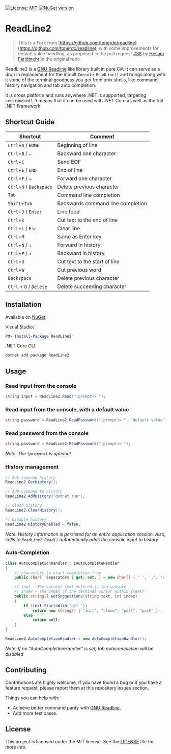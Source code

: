 [![License: MIT](https://img.shields.io/badge/License-MIT-yellow.svg)](LICENSE)
[![NuGet version](https://badge.fury.io/nu/ReadLine22.svg)](https://www.nuget.org/packages/ReadLine2)

# ReadLine2

> This is a Fork from [https://github.com/tonerdo/readline](https://github.com/tonerdo/readline), with some improvements for default value handling, as proposed in the pull request [#38](https://github.com/tonerdo/readline/pull/38) by [Hesam Faridmehr](https://github.com/faridmehrhesam) in the original repo

ReadLine2 is a [GNU Readline](https://en.wikipedia.org/wiki/GNU_Readline) like library built in pure C#. It can serve as a drop in replacement for the inbuilt `Console.ReadLine()` and brings along
with it some of the terminal goodness you get from unix shells, like command history navigation and tab auto completion.

It is cross platform and runs anywhere .NET is supported, targeting `netstandard1.3` means that it can be used with .NET Core as well as the full .NET Framework.

## Shortcut Guide

| Shortcut                       | Comment                           |
| ------------------------------ | --------------------------------- |
| `Ctrl`+`A` / `HOME`            | Beginning of line                 |
| `Ctrl`+`B` / `←`               | Backward one character            |
| `Ctrl`+`C`                     | Send EOF                          |
| `Ctrl`+`E` / `END`             | End of line                       |
| `Ctrl`+`F` / `→`               | Forward one character             |
| `Ctrl`+`H` / `Backspace`       | Delete previous character         |
| `Tab`                          | Command line completion           |
| `Shift`+`Tab`                  | Backwards command line completion |
| `Ctrl`+`J` / `Enter`           | Line feed                         |
| `Ctrl`+`K`                     | Cut text to the end of line       |
| `Ctrl`+`L` / `Esc`             | Clear line                        |
| `Ctrl`+`M`                     | Same as Enter key                 |
| `Ctrl`+`N` / `↓`               | Forward in history                |
| `Ctrl`+`P` / `↑`               | Backward in history               |
| `Ctrl`+`U`                     | Cut text to the start of line     |
| `Ctrl`+`W`                     | Cut previous word                 |
| `Backspace`                    | Delete previous character         |
| `Ctrl` + `D` / `Delete`        | Delete succeeding character       |


## Installation

Available on [NuGet](https://www.nuget.org/packages/ReadLine2/)

Visual Studio:

```powershell
PM> Install-Package ReadLine2
```

.NET Core CLI:

```bash
dotnet add package ReadLine2
```


## Usage

### Read input from the console

```csharp
string input = ReadLine2.Read("(prompt)> ");
```

### Read input from the console, with a default value

```csharp
string password = ReadLine2.ReadPassword("(prompt)> ", "default value");
```

### Read password from the console

```csharp
string password = ReadLine2.ReadPassword("(prompt)> ");
```

_Note: The `(prompt>)` is  optional_

### History management

```csharp
// Get command history
ReadLine2.GetHistory();

// Add command to history
ReadLine2.AddHistory("dotnet run");

// Clear history
ReadLine2.ClearHistory();

// Disable history
ReadLine2.HistoryEnabled = false;
```

_Note: History information is persisted for an entire application session. Also, calls to `ReadLine2.Read()` automatically adds the console input to history_

### Auto-Completion

```csharp
class AutoCompletionHandler : IAutoCompleteHandler
{
    // characters to start completion from
    public char[] Separators { get; set; } = new char[] { ' ', '.', '/' };

    // text - The current text entered in the console
    // index - The index of the terminal cursor within {text}
    public string[] GetSuggestions(string text, int index)
    {
        if (text.StartsWith("git "))
            return new string[] { "init", "clone", "pull", "push" };
        else
            return null;
    }
}

ReadLine2.AutoCompletionHandler = new AutoCompletionHandler();
```

_Note: If no "AutoCompletionHandler" is set, tab autocompletion will be disabled_

## Contributing

Contributions are highly welcome. If you have found a bug or if you have a feature request, please report them at this repository issues section.

Things you can help with:
* Achieve better command parity with [GNU Readline](https://en.wikipedia.org/wiki/GNU_Readline).
* Add more test cases.

## License

This project is licensed under the MIT license. See the [LICENSE](LICENSE) file for more info.
